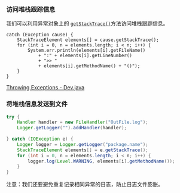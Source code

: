 ### 访问堆栈跟踪信息

我们可以利用异常对象上的 [`getStackTrace()`](https://docs.oracle.com/en/java/javase/22/docs/api/java.base/java/lang/Throwable.html#getStackTrace())方法访问堆栈跟踪信息。

```
catch (Exception cause) {
    StackTraceElement elements[] = cause.getStackTrace();
    for (int i = 0, n = elements.length; i < n; i++) {       
        System.err.println(elements[i].getFileName()
            + ":" + elements[i].getLineNumber() 
            + ">> "
            + elements[i].getMethodName() + "()");
    }
}
```

[Throwing Exceptions - Dev.java](https://dev.java/learn/exceptions/throwing/#stack-trace)



### 将堆栈信息发送到文件

```java
try {
    Handler handler = new FileHandler("OutFile.log");
    Logger.getLogger("").addHandler(handler);
    
} catch (IOException e) {
    Logger logger = Logger.getLogger("package.name"); 
    StackTraceElement elements[] = e.getStackTrace();
    for (int i = 0, n = elements.length; i < n; i++) {
        logger.log(Level.WARNING, elements[i].getMethodName());
    }
}
```

注意：我们还要避免重复记录相同异常的日志，防止日志文件膨胀。